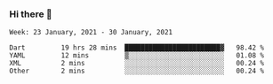 ### Hi there 👋

<!--
**devcat37/devcat37** is a ✨ _special_ ✨ repository because its `README.md` (this file) appears on your GitHub profile.

Here are some ideas to get you started:

- 🔭 I’m currently working on ...
- 🌱 I’m currently learning ...
- 👯 I’m looking to collaborate on ...
- 🤔 I’m looking for help with ...
- 💬 Ask me about ...
- 📫 How to reach me: ...
- 😄 Pronouns: ...
- ⚡ Fun fact: ...
-->

<!--START_SECTION:waka-->
```text
Week: 23 January, 2021 - 30 January, 2021

Dart         19 hrs 28 mins  ████████████████████████▓   98.42 % 
YAML         12 mins         ▒░░░░░░░░░░░░░░░░░░░░░░░░   01.08 % 
XML          2 mins          ░░░░░░░░░░░░░░░░░░░░░░░░░   00.24 % 
Other        2 mins          ░░░░░░░░░░░░░░░░░░░░░░░░░   00.24 % 
```
<!--END_SECTION:waka-->

